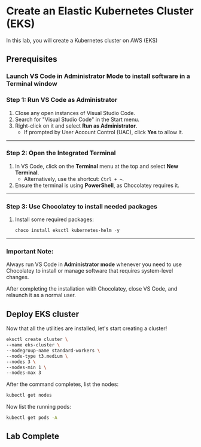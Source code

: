 # Create an Elastic Kubernetes Cluster (EKS)
In this lab, you will create a Kubernetes cluster on AWS (EKS)

## Prerequisites
### Launch VS Code in Administrator Mode to install software in a Terminal window

### Step 1: Run VS Code as Administrator

1. Close any open instances of Visual Studio Code.
2. Search for "Visual Studio Code" in the Start menu.
3. Right-click on it and select **Run as Administrator**.
   - If prompted by User Account Control (UAC), click **Yes** to allow it.

---

### **Step 2: Open the Integrated Terminal**

1. In VS Code, click on the **Terminal** menu at the top and select **New Terminal**.
   - Alternatively, use the shortcut: `Ctrl + ~`.
2. Ensure the terminal is using **PowerShell**, as Chocolatey requires it.

---

### **Step 3: Use Chocolatey to install needed packages**

1. Install some required packages:

   ```powershell
   choco install eksctl kubernetes-helm -y
   ```

---

### **Important Note:**

Always run VS Code in **Administrator mode** whenever you need to use Chocolatey to install or manage software that requires system-level changes.

After completing the installation with Chocolatey, close VS Code, and relaunch it as a normal user.

## Deploy EKS cluster 
Now that all the utilities are installed, let's start creating a cluster! 

```sh
eksctl create cluster \
--name eks-cluster \
--nodegroup-name standard-workers \
--node-type t3.medium \
--nodes 3 \
--nodes-min 1 \
--nodes-max 3
```

After the command completes, list the nodes: 
```sh
kubectl get nodes
```

Now list the running pods:
```sh
kubectl get pods -A
```

## Lab Complete
